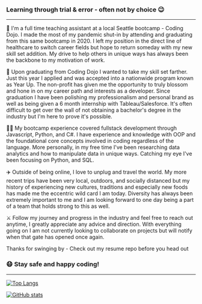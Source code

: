 ### Learning through trial & error - often not by choice 😉

---

👾 I'm a full time teaching assistant at a local Seattle bootcamp - Coding Dojo. I made the most of my pandemic shut-in by attending and graduating from this same bootcamp in 2020. I left my position in the direct line of healthcare to switch career fields but hope to return someday with my new skill set addition. My drive to help others in unique ways has always been the backbone to my motivation of work.

🚀 Upon graduating from Coding Dojo I wanted to take my skill set farther. Just this year I applied and was accepted into a nationwide program known as Year Up. The non-profit has given me the opportunity to truly blossom and hone in on my career path and interests as a developer. Since graduation I have been polishing my professionalism and personal brand as well as being given a 6 month internship with Tableau/Salesforce. It's often difficult to get over the wall of not obtaining a bachelor's degree in the industry but I'm here to prove it's possible. 

👩‍💻 My bootcamp experience covered fullstack development through Javascript, Python, and C#. I have experience and knowledge with OOP and the foundational core concepts involved in coding regardless of the language. More personally, in my free time I've been researching data analytics and how to manipulate data in unique ways. Catching my eye I've been focusing on Python, and SQL.

✈️ Outside of being online, I love to unplug and travel the world. My more recent trips have been very local, outdoors, and socially distanced but my history of experiencing new cultures, traditions and especially new foods has made me the eccentric wild card I am today. Diversity has always been extremely important to me and I am looking forward to one day being a part of a team that holds strong to this as well. 

⚔️ Follow my journey and progress in the industry and feel free to reach out anytime, I greatly appreciate any advice and direction. 
With everything going on I am not currently looking to collaborate on projects but will notify when that gate has opened once again.

Thanks for swinging by - Check out my resume repo before you head out

### 😷 Stay safe and happy coding!

---

[![Top Langs](https://github-readme-stats.vercel.app/api/top-langs/?username=aefalshaw&layout=compact&theme=nord)](https://github.com/aefalshaw/github-readme-stats)


[![GitHub stats](https://github-readme-stats.vercel.app/api?username=aefalshaw&show_icons=true&theme=nord)](https://github.com/aefalshaw/github-readme-stats)

